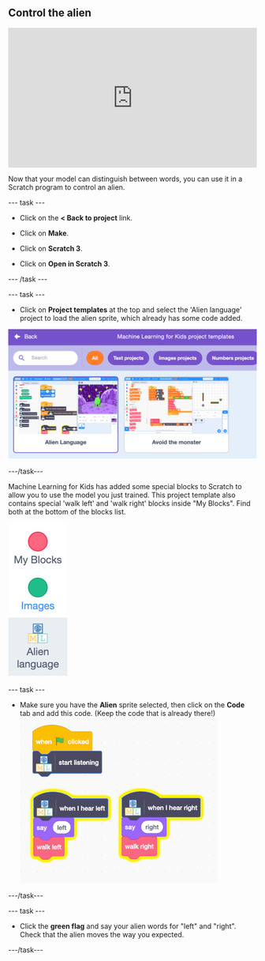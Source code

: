 ## Control the alien

<html>
  <div style="position: relative; overflow: hidden; padding-top: 56.25%;">
    <iframe style="position: absolute; top: 0; left: 0; right: 0; width: 100%; height: 100%; border: none;" src="https://www.youtube.com/embed/cAovIpUuiGo?rel=0&cc_load_policy=1" allowfullscreen allow="accelerometer; autoplay; clipboard-write; encrypted-media; gyroscope; picture-in-picture; web-share"></iframe>
  </div>
</html>

Now that your model can distinguish between words, you can use it in a Scratch program to control an alien.

--- task ---

+ Click on the **< Back to project** link.

+ Click on **Make**.

+ Click on **Scratch 3**.

+ Click on **Open in Scratch 3**.

--- /task ---

--- task ---

+ Click on **Project templates** at the top and select the 'Alien language' project to load the alien sprite, which already has some code added.

![Alien language project is selected in the Scratch templates](images/alien-language.png)

---/task---

Machine Learning for Kids has added some special blocks to Scratch to allow you to use the model you just trained. This project template also contains special 'walk left' and 'walk right' blocks inside "My Blocks". Find both at the bottom of the blocks list.

![Alien language blocks shown in the menu underneath My Blocks and Images](images/new-blocks.png)

--- task ---

+ Make sure you have the **Alien** sprite selected, then click on the **Code** tab and add this code. (Keep the code that is already there!) ![Add code to control the alien: When flag clicked, start listening. When I hear left, say left and walk left. When I hear right, say right and walk right.](images/control-alien-blocks.png)

---/task---

--- task ---

+ Click the **green flag** and say your alien words for "left" and "right". Check that the alien moves the way you expected.

---/task---





